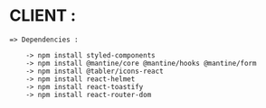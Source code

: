 # CLIENT : 

    => Dependencies : 

        -> npm install styled-components
        -> npm install @mantine/core @mantine/hooks @mantine/form
        -> npm install @tabler/icons-react
        -> npm install react-helmet
        -> npm install react-toastify
        -> npm install react-router-dom





